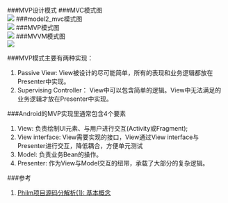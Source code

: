 ###MVP设计模式
###MVC模式图  
<img src="../images/mvc.png"/>
###model2_mvc模式图  
<img src="../images/model2_mvc.png"/>
###MVP模式图  
<img src="../images/mvp.png"/>
###MVVM模式图  
<img src="../images/mvvm.png"/>

###MVP模式主要有两种实现：
1. Passive View: View被设计的尽可能简单，所有的表现和业务逻辑都放在Presenter中实现。
2. Supervising Controller： View中可以包含简单的逻辑。View中无法满足的业务逻辑才放在Presenter中实现。

###Android的MVP实现里通常包含4个要素
1. View: 负责绘制UI元素、与用户进行交互(Activity或Fragment);
2. View interface: View需要实现的接口，View通过View interface与Presenter进行交互，降低耦合，方便单元测试
3. Model: 负责业务Bean的操作。
4. Presenter: 作为View与Model交互的纽带，承载了大部分的复杂逻辑。



###参考
1. [Philm项目源码分解析(1): 基本概念](http://codethink.me/2015/03/26/philm-source-code-analysis-1/)